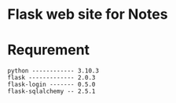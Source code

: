# Flask web site for Notes

# Requrement 
    python ------------ 3.10.3
    flask ------------- 2.0.3
    flask-login ------- 0.5.0
    flask-sqlalchemy -- 2.5.1